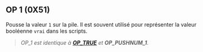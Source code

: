 ## OP 1 (0X51)

Pousse la valeur `1` sur la pile. Il est souvent utilisé pour représenter la valeur booléenne `vrai` dans les scripts.

> *OP_1 est identique à **[OP_TRUE](/dictionnaire/O.md#op_true-0x51)** et **OP_PUSHNUM_1**.*

